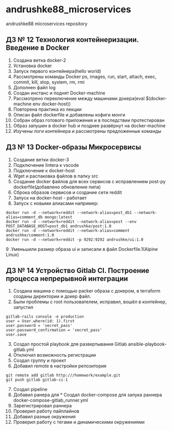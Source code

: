 # andrushke88_microservices
andrushke88 microservices repository
## ДЗ № 12 Технология контейнеризации. Введение в Docker
1. Создана ветка docker-2
2. Установка docker
3. Запуск первого контейнера(hello world)
4. Рассмотрены команды Docker ps, images, run, start, attach, exec, commit, kill, stop, system, rm, rmi
5. Дополнен файл log
6. Создан инстанс и поднят Docker-machine
7. Рассмотрено переключение между машинами докера(eval $(docker-machine env docker-host))
8. Повторена практика из лекции
9. Описан файл dockerfile и добавлены кофиги монги
10. Собран образ готового приложения и в последствии протестирован
11. Образ запушен в docker hub и позднее развёрнут на docker-machine
12. Изучены логи контейнера и рассмотрены предложенные команды

## ДЗ № 13 Docker-образы Микросервисы
1. Создание ветки docker-3
2. Подключение linterа к vscode
3. Подключение к docker-host
4. Wget и распаковка файлов в папку src
5. Создание docker файлов для всех сервисов с исправлением post-py dockerfile(добавлено обновление пипа)
6. Сброка образов сервисов и создание сети reddit
7. Запуск на docker-host - работает
8. Запуск с новыми алиасами например:
```console
docker run -d --network=reddit --network-alias=post_db1 --network-alias=comment_db mongo:latest
docker run -d --network=reddit --network-alias=post --env POST_DATABASE_HOST=post_db1 andrushke/post:1.0
docker run -d --network=reddit --network-alias=comment andrushke/comment:1.0
docker run -d --network=reddit -p 9292:9292 andrushke/ui:1.0
```
9 .Уменьшили размер образа ui и записали в файл Dockerfile.1(Alpine Linux)

## ДЗ № 14 Устройство Gitlab CI. Построение процесса непрерывной интеграции 
1. Cоздана машина с помощью packer образа с докером, в terraform созданы директории и докер файл. 
2. Были проблемы с root пользователем, исправил, вошёл в контейнер, запустил 
```console
gitlab-rails console -e production
user = User.where(id: 1).first
user.password = 'secret_pass' 
user.password_confirmation = 'secret_pass'
user.save
```
3. Создал простой playbook для развертывания Gitlab ansible-playbook-gitlab.yml
4. Отключил возможность регистрации
5. Создал группу и проект
6. Добавил remote в настройки репозитория 
```console
git remote add gitlab http:///homework/example.git 
git push gitlab gitlab-ci-1
```
7. Создал pipeline 
8. Добавил ранера для * Создал docker-compose для запука раннера docker-compose-gitlab_runner.yml 
9. Зарегистрировал раннера 
10. Проверил работу пайплайнов 
11. Добавил разные окружения 
12. Проверил работу с тегами и динамическими окружениями
